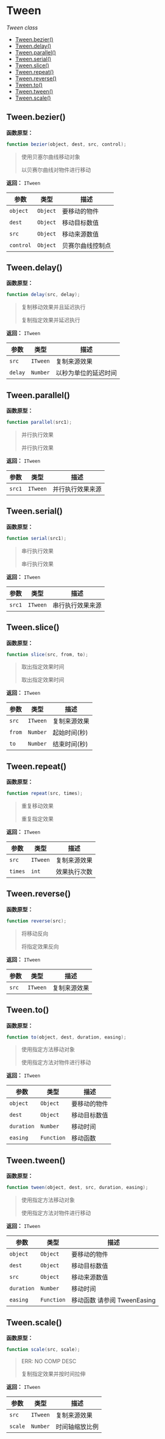 # Tween

*Tween class*

- [Tween.bezier()](#Tween.bezier)
- [Tween.delay()](#Tween.delay)
- [Tween.parallel()](#Tween.parallel)
- [Tween.serial()](#Tween.serial)
- [Tween.slice()](#Tween.slice)
- [Tween.repeat()](#Tween.repeat)
- [Tween.reverse()](#Tween.reverse)
- [Tween.to()](#Tween.to)
- [Tween.tween()](#Tween.tween)
- [Tween.scale()](#Tween.scale)

## Tween.bezier()

**函数原型：**

```actionscript
function bezier(object, dest, src, control);
```

> 使用贝塞尔曲线移动对象
>
> 以贝赛尔曲线对物件进行移动

**返回：** `ITween`

| 参数 | 类型 | 描述 |
|---|---|---|
| `object` | `Object` | 要移动的物件 |
| `dest` | `Object` | 移动目标数值 |
| `src` | `Object` | 移动来源数值 |
| `control` | `Object` | 贝赛尔曲线控制点 |

## Tween.delay()

**函数原型：**

```actionscript
function delay(src, delay);
```

> 复制移动效果并且延迟执行
>
> 复制指定效果并延迟执行

**返回：** `ITween`

| 参数 | 类型 | 描述 |
|---|---|---|
| `src` | `ITween` | 复制来源效果 |
| `delay` | `Number` | 以秒为单位的延迟时间 |

## Tween.parallel()

**函数原型：**

```actionscript
function parallel(src1);
```

> 并行执行效果
>
> 并行执行效果

**返回：** `ITween`

| 参数 | 类型 | 描述 |
|---|---|---|
| `src1` | `ITween` | 并行执行效果来源 |

## Tween.serial()

**函数原型：**

```actionscript
function serial(src1);
```

> 串行执行效果
>
> 串行执行效果

**返回：** `ITween`

| 参数 | 类型 | 描述 |
|---|---|---|
| `src1` | `ITween` | 串行执行效果来源 |

## Tween.slice()

**函数原型：**

```actionscript
function slice(src, from, to);
```

> 取出指定效果时间
>
> 取出指定效果时间

**返回：** `ITween`

| 参数 | 类型 | 描述 |
|---|---|---|
| `src` | `ITween` | 复制来源效果 |
| `from` | `Number` | 起始时间(秒) |
| `to` | `Number` | 结束时间(秒) |

## Tween.repeat()

**函数原型：**

```actionscript
function repeat(src, times);
```

> 重复移动效果
>
> 重复指定效果

**返回：** `ITween`

| 参数 | 类型 | 描述 |
|---|---|---|
| `src` | `ITween` | 复制来源效果 |
| `times` | `int` | 效果执行次数 |

## Tween.reverse()

**函数原型：**

```actionscript
function reverse(src);
```

> 将移动反向
>
> 将指定效果反向

**返回：** `ITween`

| 参数 | 类型 | 描述 |
|---|---|---|
| `src` | `ITween` | 复制来源效果 |

## Tween.to()

**函数原型：**

```actionscript
function to(object, dest, duration, easing);
```

> 使用指定方法移动对象
>
> 使用指定方法对物件进行移动

**返回：** `ITween`

| 参数 | 类型 | 描述 |
|---|---|---|
| `object` | `Object` | 要移动的物件 |
| `dest` | `Object` | 移动目标数值 |
| `duration` | `Number` | 移动时间 |
| `easing` | `Function` | 移动函数 |

## Tween.tween()

**函数原型：**

```actionscript
function tween(object, dest, src, duration, easing);
```

> 使用指定方法移动对象
>
> 使用指定方法对物件进行移动

**返回：** `ITween`

| 参数 | 类型 | 描述 |
|---|---|---|
| `object` | `Object` | 要移动的物件 |
| `dest` | `Object` | 移动目标数值 |
| `src` | `Object` | 移动来源数值 |
| `duration` | `Number` | 移动时间 |
| `easing` | `Function` | 移动函数 请参阅 TweenEasing |

## Tween.scale()

**函数原型：**

```actionscript
function scale(src, scale);
```

> ERR: NO COMP DESC
>
> 复制指定效果并按时间拉伸

**返回：** `ITween`

| 参数 | 类型 | 描述 |
|---|---|---|
| `src` | `ITween` | 复制来源效果 |
| `scale` | `Number` | 时间轴缩放比例 |

